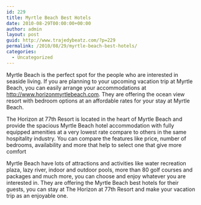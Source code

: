 ```yaml
---
id: 229
title: Myrtle Beach Best Hotels
date: 2010-08-29T00:00:00+00:00
author: admin
layout: post
guid: http://www.trajedybeatz.com/?p=229
permalink: /2010/08/29/myrtle-beach-best-hotels/
categories:
  - Uncategorized
---
```

Myrtle Beach is the perfect spot for the people who are interested in seaside living. If you are planning to your upcoming vacation trip at Myrtle Beach, you can easily arrange your accommodations at http://www.horizonmyrtlebeach.com. They are offering the ocean view resort with bedroom options at an affordable rates for your stay at Myrtle Beach.

The Horizon at 77th Resort is located in the heart of Myrtle Beach and provide the spacious Myrtle Beach hotel accommodation with fully equipped amenities at a very lowest rate compare to others in the same hospitality industry. You can compare the features like price, number of bedrooms, availability and more that help to select one that give more comfort

Myrtle Beach have lots of attractions and activities like water recreation plaza, lazy river, indoor and outdoor pools, more than 80 golf courses and packages and much more, you can choose and enjoy whatever you are interested in. They are offering the Myrtle Beach best hotels for their guests, you can stay at The Horizon at 77th Resort and make your vacation trip as an enjoyable one.